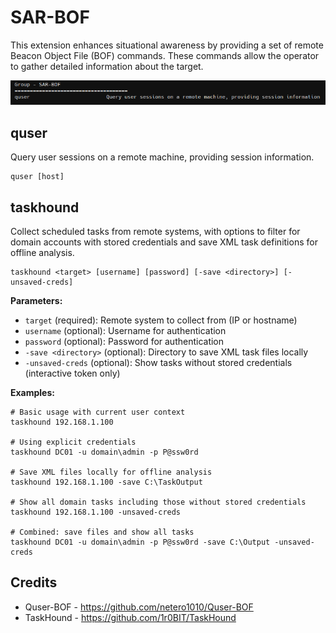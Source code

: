 # SAR-BOF

This extension enhances situational awareness by providing a set of remote Beacon Object File (BOF) commands. These commands allow the operator to gather detailed information about the target.

![](_img/01.png)


## quser

Query user sessions on a remote machine, providing session information.

```
quser [host]
```


## taskhound

Collect scheduled tasks from remote systems, with options to filter for domain accounts with stored credentials and save XML task definitions for offline analysis.

```
taskhound <target> [username] [password] [-save <directory>] [-unsaved-creds]
```

**Parameters:**
- `target` (required): Remote system to collect from (IP or hostname)
- `username` (optional): Username for authentication
- `password` (optional): Password for authentication
- `-save <directory>` (optional): Directory to save XML task files locally
- `-unsaved-creds` (optional): Show tasks without stored credentials (interactive token only)

**Examples:**
```
# Basic usage with current user context
taskhound 192.168.1.100

# Using explicit credentials
taskhound DC01 -u domain\admin -p P@ssw0rd

# Save XML files locally for offline analysis
taskhound 192.168.1.100 -save C:\TaskOutput

# Show all domain tasks including those without stored credentials
taskhound 192.168.1.100 -unsaved-creds

# Combined: save files and show all tasks
taskhound DC01 -u domain\admin -p P@ssw0rd -save C:\Output -unsaved-creds
```

## Credits
* Quser-BOF - https://github.com/netero1010/Quser-BOF
* TaskHound - https://github.com/1r0BIT/TaskHound